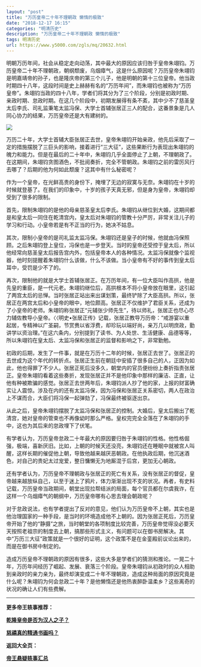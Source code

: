 ```yaml
---
layout: "post"
title: "万历皇帝二十年不理朝政 懒惰的极致"
date: "2018-12-17 16:15"
categories: "明清历史"
description: "万历皇帝二十年不理朝政 懒惰的极致"
tags: 明清历史
url: https://www.y5000.com/zgls/mq/20632.html
---
```






明朝万历年间，社会从稳定走向动荡，其中最大的原因应该归咎于皇帝朱翊钧。万历皇帝二十年不理朝政，朝纲颓废，乌烟瘴气，这是什么原因呢？万历皇帝朱翊钧是明嘉靖帝的孙子，也是隆庆帝的第三个儿子，他是明朝的第十三位皇帝。他当政时期四十八年，这段时间是史上赫赫有名的“万历年间”，而朱翊钧也被称为“万历皇帝”。朱翊钧当政的四十八年，学者们将其分为了三个阶段，分别是初政时期、亲政时期、怠政时期。在这几个阶段中，初期发展得有条不紊，其中少不了慈圣皇太后李氏、司礼监秉笔太监冯保、大学士首辅张居正三人的配合，这番景象是几人同心协力的结果，万历皇帝还是大有建树的。

![](https://img.y5000.com/uploads/allimg/170502/11-1F502164GD25.jpg)

万历二十年，大学士首辅大臣张居正去世，皇帝朱翊钧开始亲政，他先后采取了一定的措施摆脱了三巨头的影响，接着进行“三大征”，这些果断行为表现出朱翊钧的魄力和能力。但是在最后的二十年中，朱翊钧几乎全面停止了上朝，不理朝政了。在这期间，朱翊钧贪图酒色，不批阅奏折，完全不管朝政。朱翊钧之前的雷厉风行去哪了？后期的他为何如此颓废？这其中有什么秘密呢？

作为一个皇帝，在光鲜高贵的身份下，掩埋了无边的寂寞与无奈。朱翊钧在十岁的时候就登基了。在我们的印象中，十岁的孩子天真无邪，但是身为皇帝，朱翊钧却受到了很多的限制。

首先，限制朱翊钧的是他的母亲慈圣皇太后李氏。朱翊钧从继位到大婚，这期间都是和皇太后一同住在乾清宫内，皇太后对朱翊钧的管教十分严厉，非常关注儿子的学习和行动。小皇帝若是有不正当的行为，她决不姑息。

其次，限制小皇帝的是司礼监太监冯保。朱翊钧还是皇子的时候，他就由冯保照顾。之后朱翊钧登上皇位，冯保也是一步登天。当时的皇帝还受控于皇太后，所以他经常向慈圣皇太后报告宫内外，包括皇帝本人的各种情况。太监冯保就像个监视器，他时刻提醒着朱翊钧什么该做，什么不该做。当小皇帝有不好的事传到皇太后耳中，受罚是少不了的。

再次，限制他的就是大学士首辅张居正。在万历年间，有一位大臣叫作高拱，他是先皇的重臣，是一代元老。朱翊钧继位后，高拱根本不将小皇帝放在眼里，这引起了两宫太后的忌惮。当时张居正站出来出谋划策，最终铲除了大臣高拱。所以，张居正在两宫太后和小皇帝的眼中，地位颇高。张居正不仅维护了君臣关系，还成为了小皇帝的老师。朱翊钧称张居正“元辅张少师先生”，待以师礼，张居正也尽心尽力辅佐教导小皇帝。〈〈明史•张居正传》记载，张居正教导万历帝：“戒游宴以重起居，专精神以广圣嗣，节赏赉以省浮费，却珍玩以端好尚，亲万几以明庶政，勤讲学以资治理。”在这六条内，分别提到了读书、为人处世、生活健康、品德等等，所以朱翊钧在皇太后、太监冯保和张居正的监督和影响之下，非常勤勉。

初政的后期，发生了一件事，就是在万历十二年的时候，张居正去世了。张居正的去世成为这个年代的转折点。张居正生前在朝廷中安插了很多自己的人，正因为如此，他也得罪了不少人。张居正死后没多久，朝堂内的官员便纷纷上奏折指责张居正。皇帝朱翊钧看着这些奏折，发现张居正并不是他印象中那样的廉洁、正直，让他有种被欺骗的感觉。张居正去世两年后，朱翊钧派人抄了他的家，上报的财富确实让人震惊。涉及在内的还有太监冯保，因为冯保和张居正关系密切，两人在政治上不谋而合，大臣们将冯保一起弹劾了，冯保最终被驱逐出京。

从此之后，皇帝朱翊钧摆脱了太监冯保和张居正的控制。大婚后，皇太后搬出了乾清宫，她对皇帝的管束也不再像幼时那么严格。皇权完完全全落在了朱翊钧的手中，这也为其后来的怠政埋下了伏笔。

有学者认为，万历皇帝怠政二十年最大的原因要归咎于朱翊钧的性格。他性格倔强，极端，喜新厌旧。比如，上朝的时候天还没亮，朱翊钧还在睡眠中就被宫人叫醒，这样长期的催促他上朝，导致他越来越厌恶朝政。在他执政后期，他沉迷酒色，对自己的贵妃太过宠爱，整日慵懒无为地厮混于后宫，更加无心朝政。

还有学者认为，万历皇帝不理朝政与张居正的死亡有关系，没有张居正的督促，皇帝越来越放纵自己，以至于迷上了鸦片，体力渐渐出现不支的状况。再者，有史料记载，万历皇帝当政期间，朝堂出现拉帮结派的局面，每个官员都在尔虞我诈，在这样一个乌烟瘴气的朝纲中，万历皇帝哪有心思去理会朝政呢？

对于怠政说法，也有学者提出了反对的意见，他们认为万历皇帝不上朝，其实也是他治理国家的一种手段，是当时的环境造成他不上朝的。因为张居正死后，万历皇帝开始了他的“静摄”之旅，当时朝堂的各项制度比较完善，万历皇帝觉得没必要天天按照老祖宗的制度去上朝，搞那些形式主义，有问题可以在御书房解决。其中“万历三大征”政策就是一个很好的证明，这个政策不是在金銮殿前议论出来的，而是在御书房中制定的。

造成万历皇帝不理朝政的原因有很多，这些大多是学者们的猜测和推论。一晃二十年，万历年间经历了崛起、发展、衰落三个阶段。皇帝朱翊钧从初政时的众人相助到亲政时的亲力亲为，最终却演变成二十年不理朝政，造成这种局面的原因究竟是什么呢？朱翊钧为何会怠政二十年？是他懒惰还是他热衷醉卧温柔乡？这些离奇的状况的确让人们有些费解。

* * *

**更多帝王轶事推荐：**

[**乾隆皇帝是否为汉人之子？**](https://www.y5000.com/zgls/mq/20639.html)

[**慈禧真的精通书画吗？**](https://www.y5000.com/zgls/mq/20640.html)

**返回大全页：**

**[帝王悬疑轶事汇总](https://www.y5000.com/zgls/20642.html)**
